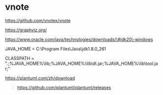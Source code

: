 # vnote

https://github.com/vnotex/vnote

https://graphviz.org/

https://www.oracle.com/java/technologies/downloads/\#jdk20\-windows

JAVA\_HOME = C:\\Program Files\\Java\\jdk1.8.0\_261

CLASSPATH = ".;%JAVA\_HOME%\\lib;%JAVA\_HOME%\\lib\\dt.jar;%JAVA\_HOME%\\lib\\tool.jar;"

https://plantuml.com/zh/download

> https://github.com/plantuml/plantuml/releases
